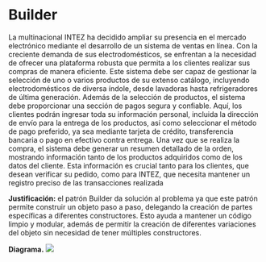# Builder

La multinacional INTEZ ha decidido ampliar su presencia en el mercado electrónico mediante el desarrollo de un sistema de ventas en línea. Con la creciente demanda de sus electrodomésticos, se enfrentan a la necesidad de ofrecer una plataforma robusta que permita a los clientes realizar sus compras de manera eficiente. Este sistema debe ser capaz de gestionar la selección de uno o varios productos de su extenso catálogo, incluyendo electrodomésticos de diversa índole, desde lavadoras hasta refrigeradores de última generación.
Además de la selección de productos, el sistema debe proporcionar una sección de pagos segura y confiable. Aquí, los clientes podrán ingresar toda su información personal, incluida la dirección de envío para la entrega de los productos, así como seleccionar el método de pago preferido, ya sea mediante tarjeta de crédito, transferencia bancaria o pago en efectivo contra entrega.
Una vez que se realiza la compra, el sistema debe generar un resumen detallado de la orden, mostrando información tanto de los productos adquiridos como de los datos del cliente. Esta información es crucial tanto para los clientes, que desean verificar su pedido, como para INTEZ, que necesita mantener un registro preciso de las transacciones realizada


**Justificación:** el patrón Builder da solución al problema ya que este patrón permite construir un objeto paso a paso, delegando la creación de partes específicas a diferentes constructores. Esto ayuda a mantener un código limpio y modular, además de permitir la creación de diferentes variaciones del objeto sin necesidad de tener múltiples constructores.

**Diagrama.**
![](https://github.com/Cvaz007/disign-patterns/tree/master/public/imgs/builder.png)